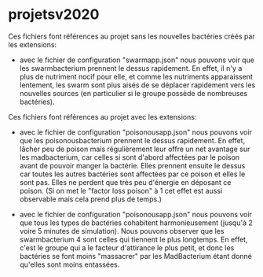 # projetsv2020

Ces fichiers font références au projet sans les nouvelles bactéries
créés par les extensions:
 - avec le fichier de configuration "swarmapp.json" nous pouvons voir que 
les swarmbacterium prennent le dessus rapidement. En effet, il n'y a 
plus de nutriment nocif pour elle, et comme les nutriments apparaissent
lentement, les swarm sont plus aisés de se déplacer rapidement vers les
nouvelles sources (en particulier si le groupe possède de nombreuses
bactéries).


Ces fichiers font références au projet avec les extensions:

 - avec le fichier de configuration "poisonousapp.json" nous pouvons 
voir que les poisonousbacterium prennent le dessus rapidement. En effet,
lâcher peu de poison mais régulièrement leur offre un net avantage sur 
les madbacterium, car celles si sont d'abord affectées par le poison
avant de pouvoir manger la bactérie. Elles prennent ensuite le dessus 
car toutes les autres bactéries sont affectées par ce poison et elles
le sont pas. Elles ne perdent que très peu d'énergie en déposant ce 
poison. (Si on met le "factor loss poison" à 1 cet effet est aussi
observable mais cela prend plus de temps.)

 - avec le fichier de configuration "poisonousapp.json" nous pouvons
 voir que tous les types de bactéries cohabitent harmonieusement 
(jusqu'à 2 voire 5 minutes de simulation). Nous pouvons observer que les
swarmbacterium 4 sont celles qui tiennent le plus longtemps. En effet,
c'est le groupe qui a le facteur d'attirance le plus petit, et donc les
bactéries se font moins "massacrer" par les MadBacterium étant donné
qu'elles sont moins entassées.
